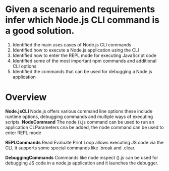 # Given a scenario and requirements infer which Node.js CLI command is a good solution.

1. Identified the main uses cases of Node.js CLI commands 
2. Identified how to execute a Node.js application using the CLI
3. Identified how to enter the REPL mode for executing JavaScript code
4. Identified some of the most important npm commands and additional CLI options
5. Identified the commands that can be used for debugging a Node.js application

# Overview 

**Node.jsCLI**
Node.js offers various command line options these include runtime options, debugging commands and multiple ways of executing scripts.
**NodeCommand**
The node ().js command can be used to run an application
CLParameters cna be added, the node command can be used to enter REPL mode

**REPLCommands**
Read Evaluate Print Loop allows executing JS code via the CLI, it supports some special commands like .break and .clear.

**DebuggingCommands**
Commands like node inspect ().js  can be used for debugging JS code in a node.js application and it launches the debugger.
